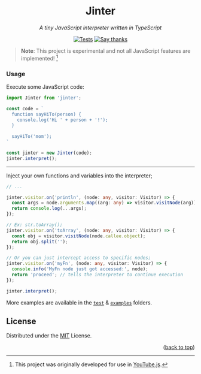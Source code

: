 [actions]: https://github.com/LuanRT/Jinter/actions
[say-thanks]: https://saythanks.io/to/LuanRT

<h1 align=center>
  Jinter
</h1>

<p align=center>
   <i>A tiny JavaScript interpreter written in TypeScript</i>
</p>

<div align="center">

  [![Tests](https://github.com/LuanRT/Jinter/actions/workflows/node.js.yml/badge.svg?branch=main)][actions]
  [![Say thanks](https://img.shields.io/badge/Say%20Thanks-!-1EAEDB.svg)][say-thanks]

</div>

> **Note**: This project is experimental and not all JavaScript features are implemented! [^1]

### Usage

Execute some JavaScript code:
```ts
import Jinter from 'jinter';

const code = `
  function sayHiTo(person) {
    console.log('Hi ' + person + '!');
  }
  
  sayHiTo('mom');
`

const jinter = new Jinter(code);
jinter.interpret();
```
---
Inject your own functions and variables into the interpreter;
```ts
// ...

jinter.visitor.on('println', (node: any, visitor: Visitor) => {
  const args = node.arguments.map((arg: any) => visitor.visitNode(arg));
  return console.log(...args);
});

// Ex: str.toArray();
jinter.visitor.on('toArray', (node: any, visitor: Visitor) => {
  const obj = visitor.visitNode(node.callee.object);
  return obj.split('');      
});

// Or you can just intercept access to specific nodes;
jinter.visitor.on('myFn', (node: any, visitor: Visitor) => {
  console.info('MyFn node just got accessed:', node);
  return 'proceed'; // tells the interpreter to continue execution 
});

jinter.interpret();
```

More examples are available in the [`test`](/test) & [`examples`](/examples) folders.

## License
Distributed under the [MIT](https://choosealicense.com/licenses/mit/) License.

<!-- Footnotes -->
[^1]: This project was originally developed for use in [YouTube.js](https://github.com/LuanRT/YouTube.js).

<p align="right">
  (<a href="#top">back to top</a>)
</p>
